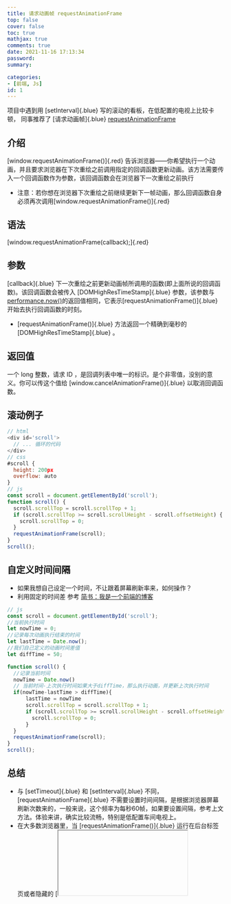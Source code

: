 ```yaml
---
title: 请求动画帧 requestAnimationFrame
top: false
cover: false
toc: true
mathjax: true
comments: true
date: 2021-11-16 17:13:34
password:
summary:

categories:
- [前端, Js]
id: 1
---
```

项目中遇到用 [setInterval]{.blue} 写的滚动的看板，在低配置的电视上比较卡顿， 同事推荐了 [请求动画帧]{.blue} [requestAnimationFrame](https://developer.mozilla.org/zh-CN/docs/Web/API/Window/requestAnimationFrame)
<!-- More -->
## 介绍
[window.requestAnimationFrame()]{.red} 告诉浏览器——你希望执行一个动画，并且要求浏览器在下次重绘之前调用指定的回调函数更新动画。该方法需要传入一个回调函数作为参数，该回调函数会在浏览器下一次重绘之前执行
* 注意：若你想在浏览器下次重绘之前继续更新下一帧动画，那么回调函数自身必须再次调用[window.requestAnimationFrame()]{.red}

## 语法
[window.requestAnimationFrame(callback);]{.red}

## 参数
[callback]{.blue}
下一次重绘之前更新动画帧所调用的函数(即上面所说的回调函数)。该回调函数会被传入 [DOMHighResTimeStamp]{.blue} 参数，该参数与[performance.now()](https://developer.mozilla.org/zh-CN/docs/Web/API/Performance/now)的返回值相同，它表示[requestAnimationFrame()]{.blue} 开始去执行回调函数的时刻。
* [requestAnimationFrame()]{.blue} 方法返回一个精确到毫秒的 [DOMHighResTimeStamp]{.blue} 。

## 返回值
一个 long 整数，请求 ID ，是回调列表中唯一的标识。是个非零值，没别的意义。你可以传这个值给 [window.cancelAnimationFrame()]{.blue} 以取消回调函数。

## 滚动例子
```js 代码
// html
<div id='scroll'>
  // ... 循环的代码
</div>
// css
#scroll {
  height: 200px
  overflow: auto 
}
// js
const scroll = document.getElementById('scroll');
function scroll() {
  scroll.scrollTop = scroll.scrollTop + 1;
  if (scroll.scrollTop >= scroll.scrollHeight - scroll.offsetHeight) {
    scroll.scrollTop = 0;
  }
  requestAnimationFrame(scroll);
}
scroll();

```
## 自定义时间间隔 
* 如果我想自己设定一个时间，不让跟着屏幕刷新率来，如何操作？
* 利用固定的时间差 参考 [简书：我是一个前端的博客](https://www.jianshu.com/p/fa5512dfb4f5)
```js 代码
// js
const scroll = document.getElementById('scroll');
//当前执行时间
let nowTime = 0;
//记录每次动画执行结束的时间
let lastTime = Date.now();
//我们自己定义的动画时间差值
let diffTime = 50;

function scroll() {
  //记录当前时间
  nowTime = Date.now()
  // 当前时间-上次执行时间如果大于diffTime，那么执行动画，并更新上次执行时间
  if(nowTime-lastTime > diffTime){
      lastTime = nowTime
      scroll.scrollTop = scroll.scrollTop + 1;
      if (scroll.scrollTop >= scroll.scrollHeight - scroll.offsetHeight) {
        scroll.scrollTop = 0;
      }
  }
  requestAnimationFrame(scroll);
}
scroll();
```
## 总结
* 与 [setTimeout]{.blue} 和 [setInterval]{.blue} 不同，[requestAnimationFrame]{.blue} 不需要设置时间间隔，是根据浏览器屏幕刷新次数来的，一般来说，这个频率为每秒60帧，如果要设置间隔，参考上文方法。体验来讲，确实比较流畅，特别是低配置车间电视上。
* 在大多数浏览器里，当 [requestAnimationFrame()]{.blue} 运行在后台标签页或者隐藏的 [<iframe>]{.blue} 里时，[requestAnimationFrame()]{.blue} 会被暂停调用以提升性能和电池寿命。
* 存在兼容问题，其他浏览器需要加前缀。

[:heart:筱何仔]{.label .danger}